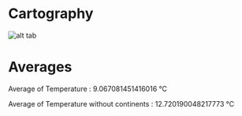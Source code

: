 # Cartography

![alt tab]() 

# Averages


Average of Temperature : 9.067081451416016 °C

Average of Temperature without continents : 12.720190048217773 °C
